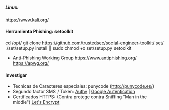 ##### Linux: 
https://www.kali.org/

#### Herramienta Phishing: setoolkit

cd /opt/
git clone https://github.com/trustedsec/social-engineer-toolkit/ set/
./set/setup.py install || sudo chmod +x set/setup.py
setoolkit

- Anti-Phishing Working Group
https://www.antiphishing.org/
https://apwg.org/

#### Investigar
- Tecnicas de Caracteres especiales: punycode (http://punycode.es/)
- Segundo factor SMS / Token: [Authy](https://authy.com/) | [Google Autentication]()
- Certificados HTTPS: (Contra protege contra Sniffing "Man in the middle") [Let's Encrypt](https://letsencrypt.org/)

